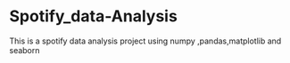 # Spotify_data-Analysis
This is a spotify data analysis project using numpy ,pandas,matplotlib and seaborn


